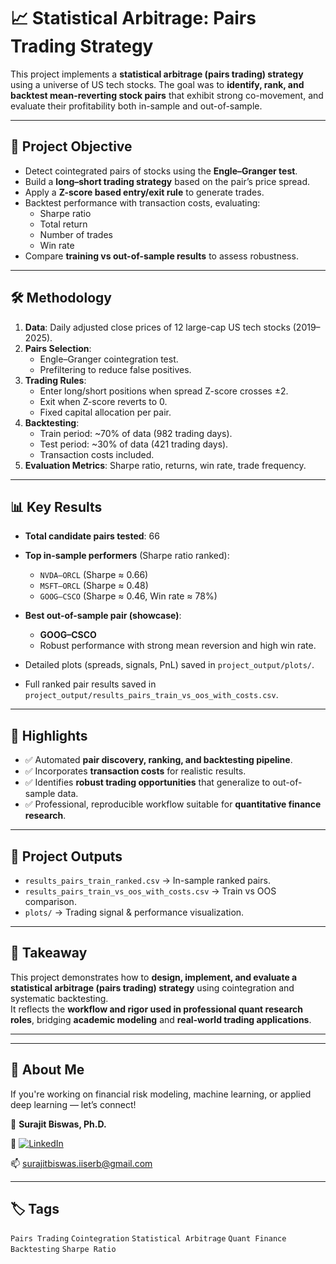 # 📈 Statistical Arbitrage: Pairs Trading Strategy

This project implements a **statistical arbitrage (pairs trading) strategy** using a universe of US tech stocks. The goal was to **identify, rank, and backtest mean-reverting stock pairs** that exhibit strong co-movement, and evaluate their profitability both in-sample and out-of-sample.

---

## 🎯 Project Objective
- Detect cointegrated pairs of stocks using the **Engle–Granger test**.  
- Build a **long–short trading strategy** based on the pair’s price spread.  
- Apply a **Z-score based entry/exit rule** to generate trades.  
- Backtest performance with transaction costs, evaluating:  
  - Sharpe ratio  
  - Total return  
  - Number of trades  
  - Win rate  
- Compare **training vs out-of-sample results** to assess robustness.  

---

## 🛠️ Methodology
1. **Data**: Daily adjusted close prices of 12 large-cap US tech stocks (2019–2025).  
2. **Pairs Selection**:  
   - Engle–Granger cointegration test.  
   - Prefiltering to reduce false positives.  
3. **Trading Rules**:  
   - Enter long/short positions when spread Z-score crosses ±2.  
   - Exit when Z-score reverts to 0.  
   - Fixed capital allocation per pair.  
4. **Backtesting**:  
   - Train period: ~70% of data (982 trading days).  
   - Test period: ~30% of data (421 trading days).  
   - Transaction costs included.  
5. **Evaluation Metrics**: Sharpe ratio, returns, win rate, trade frequency.  

---

## 📊 Key Results
- **Total candidate pairs tested**: 66  
- **Top in-sample performers** (Sharpe ratio ranked):  
  - `NVDA–ORCL` (Sharpe ≈ 0.66)  
  - `MSFT–ORCL` (Sharpe ≈ 0.48)  
  - `GOOG–CSCO` (Sharpe ≈ 0.46, Win rate ≈ 78%)  

- **Best out-of-sample pair (showcase)**:  
  - **GOOG–CSCO**  
  - Robust performance with strong mean reversion and high win rate.  

- Detailed plots (spreads, signals, PnL) saved in `project_output/plots/`.  
- Full ranked pair results saved in `project_output/results_pairs_train_vs_oos_with_costs.csv`.  

---

## 🚀 Highlights
- ✅ Automated **pair discovery, ranking, and backtesting pipeline**.  
- ✅ Incorporates **transaction costs** for realistic results.  
- ✅ Identifies **robust trading opportunities** that generalize to out-of-sample data.  
- ✅ Professional, reproducible workflow suitable for **quantitative finance research**.  

---

## 📂 Project Outputs
- `results_pairs_train_ranked.csv` → In-sample ranked pairs.  
- `results_pairs_train_vs_oos_with_costs.csv` → Train vs OOS comparison.  
- `plots/` → Trading signal & performance visualization.  

---

## 🔑 Takeaway
This project demonstrates how to **design, implement, and evaluate a statistical arbitrage (pairs trading) strategy** using cointegration and systematic backtesting.  
It reflects the **workflow and rigor used in professional quant research roles**, bridging **academic modeling** and **real-world trading applications**.  

---


---


## 🙌 About Me

If you're working on financial risk modeling, machine learning, or applied deep learning — let’s connect!

👤 **Surajit Biswas, Ph.D.**  

🔗  [![LinkedIn](https://img.shields.io/badge/LinkedIn-Connect-blue?logo=linkedin)](https://www.linkedin.com/in/surajit-biswas-phd/)

📫 surajitbiswas.iiserb@gmail.com

---

## 🏷️ Tags

`Pairs Trading` `Cointegration` `Statistical Arbitrage` `Quant Finance` `Backtesting` `Sharpe Ratio`
